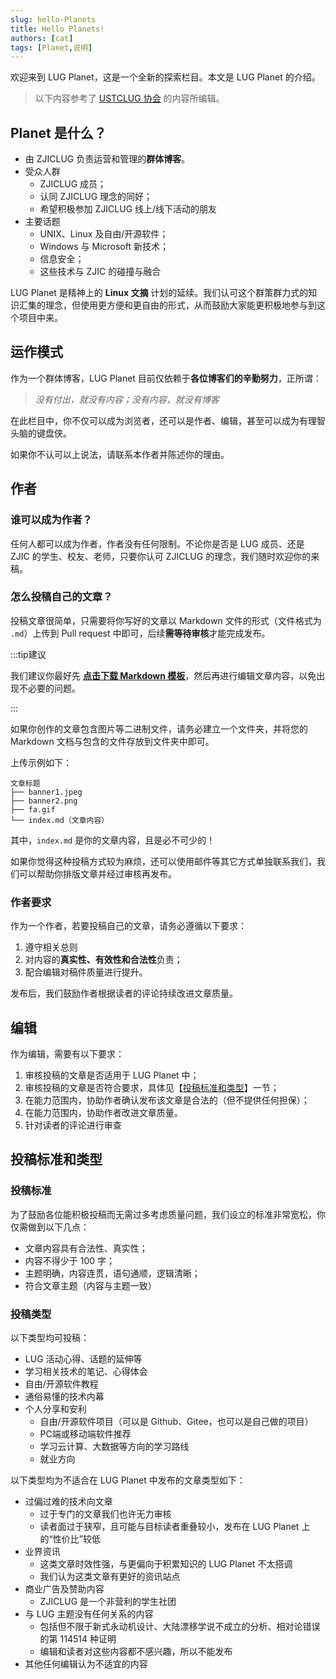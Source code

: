 ```yaml
---
slug: hello-Planets
title: Hello Planets!
authors: [cat]
tags: [Planet,说明]
---
```


欢迎来到 LUG Planet，这是一个全新的探索栏目。本文是 LUG Planet 的介绍。

> 以下内容参考了 [USTCLUG 协会](https://lug.ustc.edu.cn/planet/2018/08/hello-lug-planet/) 的内容所编辑。

## Planet 是什么？

- 由 ZJICLUG 负责运营和管理的**群体博客**。
- 受众人群
  - ZJICLUG 成员；
  - 认同 ZJICLUG 理念的同好；
  - 希望积极参加 ZJICLUG 线上/线下活动的朋友
- 主要话题
  - UNIX、Linux 及自由/开源软件；
  - Windows 与 Microsoft 新技术；
  - 信息安全；
  - 这些技术与 ZJIC 的碰撞与融合
  
LUG Planet 是精神上的 **Linux 文摘** 计划的延续。我们认可这个群策群力式的知识汇集的理念，但使用更方便和更自由的形式，从而鼓励大家能更积极地参与到这个项目中来。

## 运作模式

作为一个群体博客，LUG Planet 目前仅依赖于**各位博客们的辛勤努力**，正所谓：

> *没有付出，就没有内容；没有内容，就没有博客*

在此栏目中，你不仅可以成为浏览者，还可以是作者、编辑，甚至可以成为有理智头脑的键盘侠。

如果你不认可以上说法，请联系本作者并陈述你的理由。

## 作者

### 谁可以成为作者？

任何人都可以成为作者，作者没有任何限制。不论你是否是 LUG 成员、还是 ZJIC 的学生、校友、老师，只要你认可 ZJICLUG 的理念，我们随时欢迎你的来稿。

### 怎么投稿自己的文章？

投稿文章很简单，只需要将你写好的文章以 Markdown 文件的形式（文件格式为 `.md`）上传到 Pull request 中即可，后续**需等待审核**才能完成发布。

:::tip建议

我们建议你最好先 **[点击下载 Markdown 模板](blog/discover/_md.template)**，然后再进行编辑文章内容，以免出现不必要的问题。

:::

如果你创作的文章包含图片等二进制文件，请务必建立一个文件夹，并将您的 Markdown 文档与包含的文件存放到文件夹中即可。

上传示例如下：

```
文章标题
├── banner1.jpeg
├── banner2.png
├── fa.gif
└── index.md（文章内容）
```

其中，`index.md` 是你的文章内容，且是必不可少的！

如果你觉得这种投稿方式较为麻烦，还可以使用邮件等其它方式单独联系我们，我们可以帮助你排版文章并经过审核再发布。

### 作者要求

作为一个作者，若要投稿自己的文章，请务必遵循以下要求：

1. 遵守相关总则
1. 对内容的**真实性、有效性和合法性**负责；
1. 配合编辑对稿件质量进行提升。

发布后，我们鼓励作者根据读者的评论持续改进文章质量。

## 编辑

作为编辑，需要有以下要求：

1. 审核投稿的文章是否适用于 LUG Planet 中；
2. 审核投稿的文章是否符合要求，具体见【[投稿标准和类型](#投稿标准与类型)】一节；
3. 在能力范围内，协助作者确认发布该文章是合法的（但不提供任何担保）；
4. 在能力范围内，协助作者改进文章质量。
5. 针对读者的评论进行审查

## 投稿标准和类型

### 投稿标准

为了鼓励各位能积极投稿而无需过多考虑质量问题，我们设立的标准非常宽松，你仅需做到以下几点：

- 文章内容具有合法性、真实性；
- 内容不得少于 100 字；
- 主题明确，内容连贯，语句通顺，逻辑清晰；
- 符合文章主题（内容与主题一致）

### 投稿类型

以下类型均可投稿：

- LUG 活动心得、话题的延伸等
- 学习相关技术的笔记、心得体会
- 自由/开源软件教程
- 通俗易懂的技术内幕
- 个人分享和安利
  - 自由/开源软件项目（可以是 Github、Gitee，也可以是自己做的项目）
  - PC端或移动端软件推荐
  - 学习云计算、大数据等方向的学习路线
  - 就业方向

以下类型均为不适合在 LUG Planet 中发布的文章类型如下：

- 过偏过难的技术向文章
  - 过于专门的文章我们也许无力审核
  - 读者面过于狭窄，且可能与目标读者重叠较小，发布在 LUG Planet 上的“性价比”较低
- 业界资讯
  - 这类文章时效性强，与更偏向于积累知识的 LUG Planet 不太搭调
  - 我们认为这类文章有更好的资讯站点
- 商业广告及赞助内容
  - ZJICLUG 是一个非营利的学生社团
- 与 LUG 主题没有任何关系的内容
  - 包括但不限于新式永动机设计、大陆漂移学说不成立的分析、相对论错误的第 114514 种证明
  - 编辑和读者对这些内容都不感兴趣，所以不能发布
- 其他任何编辑认为不适宜的内容